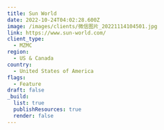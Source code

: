 ```yaml
---
title: Sun World
date: 2022-10-24T04:02:28.600Z
image: /images/clients/微信图片_20221114104501.jpg
link: https://www.sun-world.com/
client_type:
  - MZMC
region:
  - US & Canada
country:
  - United States of America
flags:
  - Feature
draft: false
_build:
  list: true
  publishResources: true
  render: false
---
```


